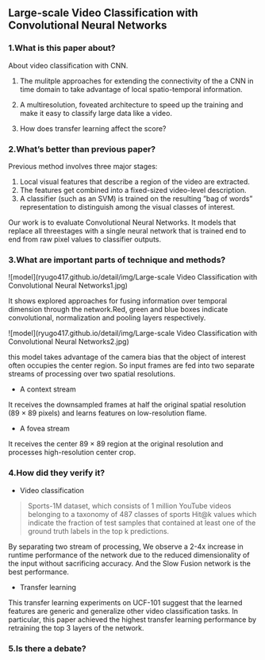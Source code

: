 ## Large-scale Video Classification with Convolutional Neural Networks

### 1.What is this paper about?

About video classification with CNN.
1. The mulitple approaches for extending the connectivity of the a CNN in time domain to take advantage of local spatio-temporal information.

2. A multiresolution, foveated architecture to speed up the training and make it easy to classify large data like a video.

3. How does transfer learning affect the score?

### 2.What’s better than previous paper?

Previous method involves three major stages: 
1. Local visual features that describe a region of the video are extracted. 
2. The features get combined into a fixed-sized video-level description. 
3. A classifier (such as an SVM) is trained on the resulting ”bag of words” representation to distinguish among the visual classes of interest.

Our work is to evaluate Convolutional Neural Networks.
It models that replace all threestages with a single neural network that is trained end to end from raw pixel values to classifier outputs.


### 3.What are important parts of technique and methods?

![model](ryugo417.github.io/detail/img/Large-scale Video Classification with Convolutional Neural Networks1.jpg) 

It shows explored approaches for fusing information over temporal dimension through the network.Red, green and blue boxes indicate convolutional, normalization and pooling layers respectively.

![model](ryugo417.github.io/detail/img/Large-scale Video Classification with Convolutional Neural Networks2.jpg) 

this model takes advantage of the camera bias that the object of interest often occupies the center region. So input frames are fed into two separate streams of processing over two spatial resolutions.

- A context stream

It receives the downsampled frames at half the original spatial resolution (89 × 89 pixels) and learns features on low-resolution flame.

- A fovea stream

It receives the center 89 × 89 region at the original resolution and processes high-resolution center crop.

### 4.How did they verify it?

- Video classification

> Sports-1M dataset, which consists of 1 million YouTube videos belonging to a taxonomy of 487 classes of sports
> Hit@k values which indicate the fraction of test samples that contained at least one of the ground truth labels in the top k predictions.

By separating two stream of processing, We observe a 2-4x increase in runtime performance of the network due to the reduced dimensionality of the input without sacrificing accuracy. And the Slow Fusion network is the best performance.


- Transfer learning

This transfer learning experiments on UCF-101 suggest that the learned features are generic and generalize other video classification tasks. In particular, this paper achieved the highest transfer learning performance by retraining the top 3 layers of the network.


### 5.Is there a debate?